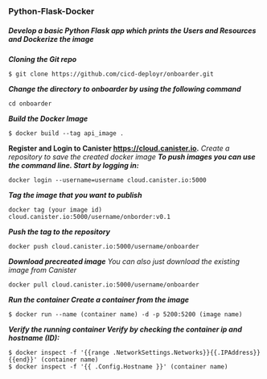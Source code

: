 ### Python-Flask-Docker 
##### Develop a basic Python Flask app which prints the Users and Resources and Dockerize the image

**_Cloning the Git repo_**
```
$ git clone https://github.com/cicd-deployr/onboarder.git
```
**_Change the directory to onboarder by using the following command_**
```
cd onboarder
```
**_Build the Docker Image_**
```
$ docker build --tag api_image .
```
**Register and Login to Canister https://cloud.canister.io.**
*Create a repository to save the created docker image*
**_To push images you can use the command line. Start by logging in:_**
```
docker login --username=username cloud.canister.io:5000
```
**_Tag the image that you want to publish_**
```
docker tag (your image id) cloud.canister.io:5000/username/onborder:v0.1
```
**_Push the tag to the repository_**
```
docker push cloud.canister.io:5000/username/onboarder
```
**_Download precreated image_**
_You can also just download the existing image from Canister_
```
docker pull cloud.canister.io:5000/username/onboarder
```
**_Run the container Create a container from the image_**
```
$ docker run --name (container name) -d -p 5200:5200 (image name)
```
**_Verify the running container Verify by checking the container ip and hostname (ID):_**
```
$ docker inspect -f '{{range .NetworkSettings.Networks}}{{.IPAddress}}{{end}}' (container name)
$ docker inspect -f '{{ .Config.Hostname }}' (container name)
```

